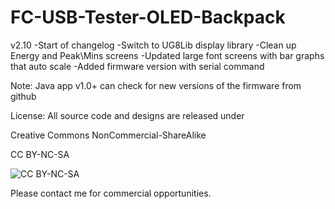 FC-USB-Tester-OLED-Backpack
===========================
v2.10
-Start of changelog
-Switch to UG8Lib display library
-Clean up Energy and Peak\Mins screens
-Updated large font screens with bar graphs that auto scale
-Added firmware version with serial command

Note: Java app v1.0+ can check for new versions of the firmware from github
 



License: All source code and designs are released under 

Creative Commons NonCommercial-ShareAlike 

CC BY-NC-SA

![CC BY-NC-SA](http://i.creativecommons.org/l/by-nc-sa/3.0/88x31.png)

Please contact me for commercial opportunities. 
